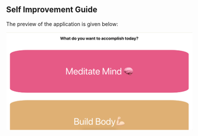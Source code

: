 ## Self Improvement Guide

The preview of the application is given below:

<img src="src/images/screenshot.png" />
